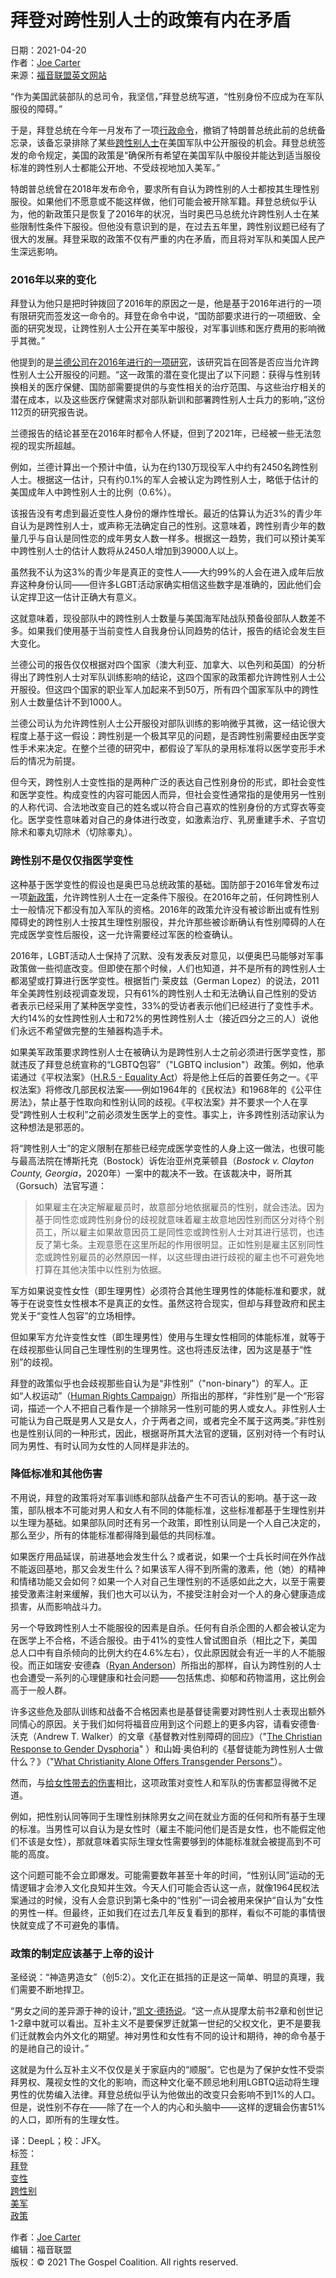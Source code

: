 # 拜登对跨性别人士的政策有内在矛盾

日期：2021-04-20  
作者：[Joe Carter](https://profile/joe-carter)  
来源：[福音联盟英文网站](https://www.thegospelcoalition.org/article/the-radical-incoherence-of-bidens-transgender-policy/)  

“作为美国武装部队的总司令，我坚信，”拜登总统写道，“性别身份不应成为在军队服役的障碍。”

于是，拜登总统在今年一月发布了一项[行政命令](https://www.whitehouse.gov/briefing-room/presidential-actions/2021/01/25/executive-order-on-enabling-all-qualified-americans-to-serve-their-country-in-uniform/)，撤销了特朗普总统此前的总统备忘录，该备忘录排除了某些[跨性别人士](https://zh.wikipedia.org/wiki/%E8%B7%A8%E6%80%A7%E5%88%A5)在美国军队中公开服役的机会。拜登总统签发的命令规定，美国的政策是“确保所有希望在美国军队中服役并能达到适当服役标准的跨性别人士都能公开地、不受歧视地加入美军。”

特朗普总统曾在2018年发布命令，要求所有自认为跨性别的人士都按其生理性别服役。如果他们不愿意或不能这样做，他们可能会被开除军籍。拜登总统似乎认为，他的新政策只是恢复了2016年的状况，当时奥巴马总统允许跨性别人士在某些限制性条件下服役。但他没有意识到的是，在过去五年里，跨性别议题已经有了很大的发展。拜登采取的政策不仅有严重的内在矛盾，而且将对军队和美国人民产生深远影响。

### 2016年以来的变化

拜登认为他只是把时钟拨回了2016年的原因之一是，他是基于2016年进行的一项有限研究而签发这一命令的。拜登在命令中说，“国防部要求进行的一项细致、全面的研究发现，让跨性别人士公开在美军中服役，对军事训练和医疗费用的影响微乎其微。”

他提到的是[兰德公司在2016年进行的一项研究](https://www.rand.org/pubs/research_reports/RR1530.html)，该研究旨在回答是否应当允许跨性别人士公开服役的问题。“这一政策的潜在变化提出了以下问题：获得与性别转换相关的医疗保健、国防部需要提供的与变性相关的治疗范围、与这些治疗相关的潜在成本，以及这些医疗保健需求对部队新训和部署跨性别人士兵力的影响，”这份112页的研究报告说。

兰德报告的结论甚至在2016年时都令人怀疑，但到了2021年，已经被一些无法忽视的现实所超越。

例如，兰德计算出一个预计中值，认为在约130万现役军人中约有2450名跨性别人士。根据这一估计，只有约0.1%的军人会被认定为跨性别人士，略低于估计的美国成年人中跨性别人士的比例（0.6%）。

该报告没有考虑到最近变性人身份的爆炸性增长。最近的估算认为近3%的青少年自认为是跨性别人士，或声称无法确定自己的性别。这意味着，跨性别青少年的数量几乎与自认是同性恋的成年男女人数一样多。根据这一趋势，我们可以预计美军中跨性别人士的估计人数将从2450人增加到39000人以上。

虽然我不认为这3%的青少年是真正的变性人——大约99%的人会在进入成年后放弃这种身份认同——但许多LGBT活动家确实相信这些数字是准确的，因此他们会认定捍卫这一估计正确大有意义。

这就意味着，现役部队中的跨性别人士数量与美国海军陆战队预备役部队人数差不多。如果我们使用基于当前变性人自我身份认同趋势的估计，报告的结论会发生巨大变化。

兰德公司的报告仅仅根据对四个国家（澳大利亚、加拿大、以色列和英国）的分析得出了跨性别人士对军队训练影响的结论，这四个国家的政策都允许跨性别人士公开服役。但这四个国家的职业军人加起来不到50万，所有四个国家军队中的跨性别人士数量估计不到1000人。

兰德公司认为允许跨性别人士公开服役对部队训练的影响微乎其微，这一结论很大程度上基于这一假设：跨性别是一个极其罕见的问题，是否跨性别需要经由医学变性手术来决定。在整个兰德的研究中，都假设了军队的录用标准将以医学变形手术后的情况为前提。

但今天，跨性别人士变性指的是两种广泛的表达自己性别身份的形式，即社会变性和医学变性。构成变性的内容可能因人而异，但社会变性通常指的是使用另一性别的人称代词、合法地改变自己的姓名或以符合自己喜欢的性别身份的方式穿衣等变化。医学变性意味着对自己的身体进行改变，如激素治疗、乳房重建手术、子宫切除术和睾丸切除术（切除睾丸）。

### 跨性别不是仅仅指医学变性

这种基于医学变性的假设也是奥巴马总统政策的基础。国防部于2016年曾发布过一项[新政策](https://dod.defense.gov/Portals/1/features/2016/0616_policy/Transgender-Implementation-Fact-Sheet.pdf)，允许跨性别人士在一定条件下服役。在2016年之前，任何跨性别人士一般情况下都没有加入军队的资格。2016年的政策允许没有被诊断出或有性别障碍史的跨性别人士按其生理性别服役，并允许那些被诊断确认有性别障碍的人在完成医学变性后服役，这一允许需要经过军医的检查确认。

2016年，LGBT活动人士保持了沉默、没有发表反对意见，以便奥巴马能够对军事政策做一些彻底改变。但即使在那个时候，人们也知道，并不是所有的跨性别人士都渴望或打算进行医学变性。根据哲门·莱皮兹（German Lopez）的说法，2011年全美跨性别歧视调查发现，只有61%的跨性别人士和无法确认自己性别的受访者表示已经采用了某种医学变性，33%的受访者表示他们已经进行了变性手术。大约14%的女性跨性别人士和72%的男性跨性别人士（接近四分之三的人）说他们永远不希望做完整的生殖器构造手术。

如果美军政策要求跨性别人士在被确认为是跨性别人士之前必须进行医学变性，那就违反了拜登总统宣称的“LGBTQ包容”（"LGBTQ inclusion"）政策。例如，他承诺通过《平权法案》（[H.R.5 - Equality Act](https://www.congress.gov/bill/116th-congress/house-bill/5/text)）将是他上任后的首要任务之一。《平权法案》将修改几部民权法案——例如1964年的《民权法》和1968年的《公平住房法》，禁止基于性取向和性别认同的歧视。《平权法案》并不要求一个人在享受“跨性别人士权利”之前必须发生医学上的变性。事实上，许多跨性别活动家认为这种想法是邪恶的。

将“跨性别人士”的定义限制在那些已经完成医学变性的人身上这一做法，也很可能与最高法院在博斯托克（Bostock）诉佐治亚州克莱顿县（_Bostock v. Clayton County, Georgia_，2020年）一案中的裁决不一致。在该裁决中，哥所其（Gorsuch）法官写道：

> 如果雇主在决定解雇雇员时，故意部分地依据雇员的性别，就会违法。因为基于同性恋或跨性别身份的歧视就意味着雇主故意地因性别而区分对待个别员工，所以雇主如果故意因员工是同性恋或跨性别人士对其进行惩罚，也违反了第七条。主观意愿在这里所起的作用很明显。正如性别是雇主区别同性恋或跨性别雇员的必然原因一样，以这些理由进行歧视的雇主也不可避免地打算在其他决策中以性别为依据。

军方如果说变性女性（即生理男性）必须符合其他生理男性的体能标准和要求，就等于在说变性女性根本不是真正的女性。虽然这符合现实，但却与拜登政府和民主党关于“变性人包容”的立场相悖。

但如果军方允许变性女性（即生理男性）使用与生理女性相同的体能标准，就等于在歧视那些认同自己生理性别的生理男性。这也将违反法律，因为这是基于“性别”的歧视。

拜登的政策似乎也会歧视那些自认为是“非性别”（"non-binary"）的军人。正如“人权运动”（[Human Rights Campaign](https://www.hrc.org/resources/glossary-of-terms)）所指出的那样，“非性别”是一个“形容词，描述一个人不把自己看作是一个排除另一性别可能的男人或女人。非性别人士可能认为自己既是男人又是女人，介于两者之间，或者完全不属于这两类。”非性别也是性别认同的一种形式，因此，根据哥所其大法官的逻辑，区别对待一个有时认同为男性、有时认同为女性的人同样是非法的。

### 降低标准和其他伤害

不用说，拜登的政策将对军事训练和部队战备产生不可否认的影响。基于这一政策，部队根本不可能对男人和女人有不同的体能标准，这些标准都基于生理性别并以生理为基础。如果部队同时还有另一个政策，即性别认同是一个人自己决定的，那么至少，所有的体能标准都得降到最低的共同标准。

如果医疗用品延误，前进基地会发生什么？或者说，如果一个士兵长时间在外作战不能返回基地，那又会发生什么？如果该军人得不到所需的激素，他（她）的精神和情绪功能又会如何？如果一个人对自己生理性别的不适感如此之大，以至于需要接受激素注射来缓解，我们也大可以认为，不接受注射会对一个人的身心健康造成损害，从而影响战斗力。

另一个导致跨性别人士不能服役的因素是自杀。任何有自杀企图的人都会被认定为在医学上不合格，不适合服役。由于41%的变性人曾试图自杀（相比之下，美国总人口中有自杀倾向的比例大约在4.6%左右），仅此原因就会有近一半的人不能服役。而正如瑞安·安德森（[Ryan Anderson](http://www.heritage.org/civil-society/commentary/5-good-reasons-why-transgender-accommodations-arent-compatible-military)）所指出的那样，自认为跨性别的人士也会遭受一系列的心理健康和社会问题——包括焦虑、抑郁和药物滥用，这比例会高于一般人群。

许多这些危及部队训练和战备不合格因素也是基督徒需要对跨性别人士表现出额外同情心的原因。关于我们如何将福音应用到这个问题上的更多内容，请看安德鲁·沃克（Andrew T. Walker）的文章《基督教对性别障碍的回应》（"[The Christian Response to Gender Dysphoria](https://www.thegospelcoalition.org/article/the-christian-response-to-gender-dysphoria)" ）和山姆·奥伯利的《基督徒能为跨性别人士做什么？》（"[What Christianity Alone Offers Transgender Persons"](https://www.thegospelcoalition.org/article/what-christianity-alone-offers-transgender-persons)）。

然而，与[给女性带去的伤害](https://www.thegospelcoalition.org/article/justice-department-men-can-be-women-too/)相比，这项政策对变性人和军队的伤害都显得微不足道。

例如，把性别认同等同于生理性别抹除男女之间在就业方面的任何和所有基于生理的标准。当男性可以自认为是女性时（雇主不能问他们是否是女性，也不能假定他们不该是女性），那就意味着实际生理女性需要够到的体能标准就会被提高到不可能的高度。

这个问题可能不会立即爆发。可能需要数年甚至十年的时间，“性别认同”运动的无情逻辑才会渗入文化良知并生效。今天人们可能会否认这一点，就像1964民权法案通过的时候，没有人会意识到第七条中的“性别”一词会被用来保护“自认为”女性的男性一样。但最终，正如我们在过去几年反复看到的那样，看似不可能的事情很快就变成了不可避免的事情。

### **政策的制定应该基于上帝的设计**

圣经说：“神造男造女”（创5:2）。文化正在抵挡的正是这一简单、明显的真理，我们需要不断地捍卫。

“男女之间的差异源于神的设计，”[凯文·德扬说](https://blogs.thegospelcoalition.org/kevindeyoung/2016/04/22/9-marks-of-healthy-biblical-complementarianism/)。“这一点从提摩太前书2章和创世记1-2章中就可以看出。互补主义不是要保罗迁就第一世纪的父权文化，更不是要我们迁就教会内外文化的期望。神对男性和女性有不同的设计和期待，神的命令基于的是祂自己的设计。”

这就是为什么互补主义不仅仅是关于家庭内的“顺服”。它也是为了保护女性不受崇拜男权、蔑视女性的文化的影响，而这种文化毫不顾忌地利用LGBTQ运动将生理男性的优势编入法律。拜登总统似乎认为他做出的改变只会影响不到1%的人口。但是，说性别不存在——除了在一个人的内心和头脑中——这样的逻辑会伤害51%的人口，即所有的生理女性。

译：DeepL；校：JFX。  
标签：  
[拜登](/topics/%e6%8b%9c%e7%99%bb)  
[变性](/topics/%e5%8f%98%e6%80%a7)  
[跨性别](/topics/%e8%b7%a8%e6%80%a7%e5%88%ab)  
[美军](/topics/%e7%be%8e%e5%86%9b)  
[政策](/topics/%e6%94%bf%e7%ad%96)  

作者：[Joe Carter](https://profile/joe-carter)  
编辑：福音联盟  
版权：© 2021 The Gospel Coalition. All rights reserved.
<!-- tcd_original_link https://www.tgcchinese.org/article/the-radical-incoherence-of-bidens-transgender-policy -->
